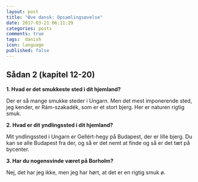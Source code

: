 ```yaml
---
layout: post
title: "Øve dansk: Opsamlingsøvelse"
date: 2017-03-21 06:11:29
categories: posts
comments: true
tags:  danish
icon: language
published: false
---
```


## Sådan 2 (kapitel 12-20)

**1\. Hvad er det smukkeste sted i dit hjemland?**

Der er så mange smukke steder i Ungarn. Men det mest imponerende sted, jeg kender, er Rám-szakadék, som er et stort bjerg. Her er naturen rigtig smuk.

**2\. Hvad er dit yndlingssted i dit hjemland?**

Mit yndlingssted i Ungarn er Gellért-hegy på Budapest, der er lille bjerg. Du kan se alle Budapest fra der, og så er det nemt at finde og så er det tæt på bycenter.

**3\. Har du nogensvinde været på Borholm?**

Nej, det har jeg ikke, men jeg har hørt, at det er en rigtig smuk ø. 
